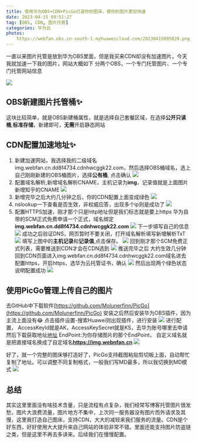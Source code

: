 ```yaml
---
title: 使用华为OBS+CDN+PicGo打造你的图床，使你的图片更加快速
date: 2023-04-15 09:51:27
tag: [OBS, CDN, 图片托管]
categories: 华为云
photos: 
    https://webfan.obs.cn-south-1.myhuaweicloud.com/20230415095020.png
---
```

一直以来图片托管是放到华为OBS里面，但是我买来CDN却没有加速图片，今天我就加速一下我的图片，网站大概如下
分两个OBS，一个专门托管图片、一个专门托管网站信息
<!-- more -->
![](https://webfan.obs.cn-south-1.myhuaweicloud.com/20230415100116.png)

## OBS新建图片托管桶✨
这块比较简单，就是OBS新建桶属性，就是选择自己套餐区域，在选择**公开只读桶**,**标准存储**，新建即可，**无需**开启静态网站

## CDN配置加速地址✨
1. 新建加速网站，我选择我的二级域名img.webfan.cn.dd8f4734.cdnhwcggk22.com，然后选择OBS桶域名，选上自己刚刚新建的OBS桶图片，选择**公有桶**, 点击确认
![](https://webfan.obs.cn-south-1.myhuaweicloud.com/20230415092445.png)
2. 配置域名解析,新增域名解析CNAME，主机记录为**img**，记录值就是上面图片新增知乎的CNAME
![](https://webfan.obs.cn-south-1.myhuaweicloud.com/20230415091810.png)
3. 新增完毕之后大约几分钟之后，你的CDN配置上面变成绿色
![](https://webfan.obs.cn-south-1.myhuaweicloud.com/20230415092656.png)
4. nslookup一下查看是否生效，非权威应答，出现多个ip则是成功了
![](https://webfan.obs.cn-south-1.myhuaweicloud.com/20230415092901.png)
5. 配置HTTPS加速，刚才那个只是http地址但是我们标志就是要上https
华为自带的SCM正式免费申请一个正式，域名绑定**img.webfan.cn.dd8f4734.cdnhwcggk22.com**
![](https://webfan.obs.cn-south-1.myhuaweicloud.com/20230415093258.png)
下一步填写自己的信息
![](https://webfan.obs.cn-south-1.myhuaweicloud.com/20230415093334.png)
成功之后验证DNS，网页暂时不要关闭，打开域名解析填写新增解析TxT
![](https://webfan.obs.cn-south-1.myhuaweicloud.com/20230415093416.png)
填写上图中的**主机记录**和**记录值**,点击保存。
![](https://webfan.obs.cn-south-1.myhuaweicloud.com/20230415093540.png)
回到刚才那个SCM免费正式列表，需要推送到CDN才会在CDN选到
![](https://webfan.obs.cn-south-1.myhuaweicloud.com/20230415093736.png)
推送完毕之后 大约生效几分钟回到CDN页面进入img.webfan.cn.dd8f4734.cdnhwcggk22.com域名进去配置https，开启https，选华为云托管证书，确认
![](https://webfan.obs.cn-south-1.myhuaweicloud.com/20230415093826.png)
然后出现两个绿色状态说明配置成功
![](https://webfan.obs.cn-south-1.myhuaweicloud.com/20230415093901.png)

## 使用PicGo管理上传自己的图片
去GitHub中下载软件[https://github.com/Molunerfinn/PicGo](https://github.com/Molunerfinn/PicGo)
安装之后然后安装华为OBS插件，因为主流上面没有😂
点击插件设置-搜索Huawei则出现插件，进行安装
![](https://webfan.obs.cn-south-1.myhuaweicloud.com/20230415103011.png)
进行配置， AccessKeyId就是AK，AccessKeySecret就是KS，去华为账号哪里去申请然后下载获取地址[地址](https://support.huaweicloud.com/devg-apisign/api-sign-provide-aksk.html)
EndPoint:为你存储图片的那个EndPoint，
自定义域名就是把直接域名换成了自定域名**https://img.webnfan.cn**
![](https://webfan.obs.cn-south-1.myhuaweicloud.com/20230415103239.png)

好了，就一个完整的图床够打造好了，PicGo支持截图粘贴剪切板上面，自动帮忙复制了地址。可以调整不同复制格式，一般我们写MD最多，所以我切换到MD模式
![](https://webfan.obs.cn-south-1.myhuaweicloud.com/20230415103940.png)

## 总结
其实这里里面没有啥技术含量，只是流程有点复杂，我们经常写博客托管图片很发愁，图片大浪费流量，图片地方不集中，上次同一服务器没有图片而外请求及其慢，这里我打造自己图床，支持CDN，大大的减轻来我们服务的流量。CDN是个好东西，好好使用大大提升来自己网站的体验非常不错。里面还能支持图片防盗链之类，但是这里不再去多讲来。后续我们在慢慢配置。

